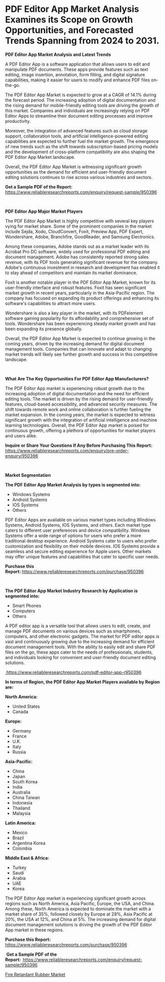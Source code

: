 <p><h1>PDF Editor App Market Analysis Examines its Scope on Growth Opportunities, and Forecasted Trends Spanning from 2024 to 2031.</h1></p><p><strong>PDF Editor App Market Analysis and Latest Trends</strong></p>
<p><p>A PDF Editor App is a software application that allows users to edit and manipulate PDF documents. These apps provide features such as text editing, image insertion, annotation, form filling, and digital signature capabilities, making it easier for users to modify and enhance PDF files on-the-go.</p><p>The PDF Editor App Market is expected to grow at a CAGR of 14.1% during the forecast period. The increasing adoption of digital documentation and the rising demand for mobile-friendly editing tools are driving the growth of this market. Companies and individuals are increasingly relying on PDF Editor Apps to streamline their document editing processes and improve productivity.</p><p>Moreover, the integration of advanced features such as cloud storage support, collaboration tools, and artificial intelligence-powered editing capabilities are expected to further fuel the market growth. The emergence of new trends such as the shift towards subscription-based pricing models and the development of cross-platform compatibility are also shaping the PDF Editor App Market landscape.</p><p>Overall, the PDF Editor App Market is witnessing significant growth opportunities as the demand for efficient and user-friendly document editing solutions continues to rise across various industries and sectors.</p></p>
<p><strong>Get a Sample PDF of the Report:&nbsp;</strong> <a href="https://www.reliableresearchreports.com/enquiry/request-sample/950396">https://www.reliableresearchreports.com/enquiry/request-sample/950396</a></p>
<p>&nbsp;</p>
<p><strong>PDF Editor App Major Market Players</strong></p>
<p><p>The PDF Editor App Market is highly competitive with several key players vying for market share. Some of the prominent companies in the market include Sejda, Xodo, CloudConvert, Foxit, Preview App, PDF Expert, Wondershare, Adobe, Branchfire, GoodReader, and Samsung Electronics.</p><p>Among these companies, Adobe stands out as a market leader with its Acrobat Pro DC software, widely used for professional PDF editing and document management. Adobe has consistently reported strong sales revenue, with its PDF tools generating significant revenue for the company. Adobe's continuous investment in research and development has enabled it to stay ahead of competitors and maintain its market dominance.</p><p>Foxit is another notable player in the PDF Editor App Market, known for its user-friendly interface and robust features. Foxit has seen significant market growth in recent years, particularly in the Asia-Pacific region. The company has focused on expanding its product offerings and enhancing its software's capabilities to attract more users. </p><p>Wondershare is also a key player in the market, with its PDFelement software gaining popularity for its affordability and comprehensive set of tools. Wondershare has been experiencing steady market growth and has been expanding its presence globally.</p><p>Overall, the PDF Editor App Market is expected to continue growing in the coming years, driven by the increasing demand for digital document management tools. Companies that can innovate and adapt to changing market trends will likely see further growth and success in this competitive landscape.</p></p>
<p>&nbsp;</p>
<p><strong>What Are The Key Opportunities For PDF Editor App Manufacturers?</strong></p>
<p><p>The PDF Editor App market is experiencing robust growth due to the increasing adoption of digital documentation and the need for efficient editing tools. The market is driven by the rising demand for user-friendly features, cloud-based accessibility, and advanced security measures. The shift towards remote work and online collaboration is further fueling the market expansion. In the coming years, the market is expected to witness significant growth with the integration of artificial intelligence and machine learning technologies. Overall, the PDF Editor App market is poised for continuous growth, offering a plethora of opportunities for market players and users alike.</p></p>
<p><strong>Inquire or Share Your Questions If Any Before Purchasing This Report:</strong> <a href="https://www.reliableresearchreports.com/enquiry/pre-order-enquiry/950396">https://www.reliableresearchreports.com/enquiry/pre-order-enquiry/950396</a></p>
<p>&nbsp;</p>
<p><strong>Market Segmentation</strong></p>
<p><strong>The PDF Editor App Market Analysis by types is segmented into:</strong></p>
<p><ul><li>Windows Systems</li><li>Android Systems</li><li>IOS Systems</li><li>Others</li></ul></p>
<p><p>PDF Editor Apps are available on various market types including Windows Systems, Android Systems, IOS Systems, and others. Each market type caters to different user preferences and device compatibility. Windows Systems offer a wide range of options for users who prefer a more traditional desktop experience. Android Systems cater to users who prefer customization and flexibility on their mobile devices. IOS Systems provide a seamless and secure editing experience for Apple users. Other markets may offer unique features and capabilities that cater to specific user needs.</p></p>
<p><strong>Purchase this Report:&nbsp;</strong><a href="https://www.reliableresearchreports.com/purchase/950396">https://www.reliableresearchreports.com/purchase/950396</a></p>
<p>&nbsp;</p>
<p><strong>The PDF Editor App Market Industry Research by Application is segmented into:</strong></p>
<p><ul><li>Smart Phones</li><li>Computers</li><li>Others</li></ul></p>
<p><p>A PDF editor app is a versatile tool that allows users to edit, create, and manage PDF documents on various devices such as smartphones, computers, and other electronic gadgets. The market for PDF editor apps is vast and continuously growing due to the increasing demand for efficient document management tools. With the ability to easily edit and share PDF files on the go, these apps cater to the needs of professionals, students, and individuals looking for convenient and user-friendly document editing solutions.</p></p>
<p><a href="https://www.reliableresearchreports.com/pdf-editor-app-r950396">&nbsp;https://www.reliableresearchreports.com/pdf-editor-app-r950396</a></p>
<p><strong>In terms of Region, the PDF Editor App Market Players available by Region are:</strong></p>
<p>
    <p> <strong> North America: </strong>
        <ul>
            <li>United States</li>
            <li>Canada</li>
        </ul>
        </p> 
    <p> <strong> Europe: </strong>
        <ul>
            <li>Germany</li>
            <li>France</li>
            <li>U.K.</li>
            <li>Italy</li>
            <li>Russia</li>
        </ul>
        </p> 
    <p> <strong> Asia-Pacific: </strong>
        <ul>
            <li>China</li>
            <li>Japan</li>
            <li>South Korea</li>
            <li>India</li>
            <li>Australia</li>
            <li>China Taiwan</li>
            <li>Indonesia</li>
            <li>Thailand</li>
            <li>Malaysia</li>
        </ul>
        </p> 
    <p> <strong> Latin America: </strong>
        <ul>
            <li>Mexico</li>
            <li>Brazil</li>
            <li>Argentina Korea</li>
            <li>Colombia</li>
        </ul>
        </p> 
    <p> <strong> Middle East & Africa: </strong>
        <ul>
            <li>Turkey</li>
            <li>Saudi</li>
            <li>Arabia</li>
            <li>UAE</li>
            <li>Korea</li>
        </ul>
    </p>
    </p>
<p><p>The PDF Editor App market is experiencing significant growth across regions such as North America, Asia Pacific, Europe, the USA, and China. Among these, North America is expected to dominate the market with a market share of 35%, followed closely by Europe at 28%, Asia Pacific at 20%, the USA at 12%, and China at 5%. The increasing demand for digital document management solutions is driving the growth of the PDF Editor App market in these regions.</p></p>
<p><strong>Purchase this Report: </strong><a href="https://www.reliableresearchreports.com/purchase/950396">https://www.reliableresearchreports.com/purchase/950396</a></p>
<p>&nbsp;<strong>Get a Sample PDF of the Report:&nbsp;&nbsp;</strong><a href="https://www.reliableresearchreports.com/enquiry/request-sample/950396">https://www.reliableresearchreports.com/enquiry/request-sample/950396</a></p>
<p><strong></strong></p>
<p><p><a href="https://github.com/ashman753/Market-Research-Report-List-1/blob/main/fire-retardant-rubber-market.md">Fire Retardant Rubber Market</a></p></p>